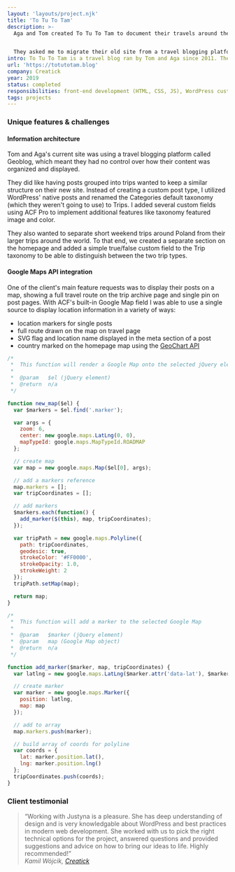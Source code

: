 ```yaml
---
layout: 'layouts/project.njk'
title: 'To Tu To Tam'
description: >-
  Aga and Tom created To Tu To Tam to document their travels around the world.


  They asked me to migrate their old site from a travel blogging platform and build a completely custom WordPress solution.
intro: To Tu To Tam is a travel blog ran by Tom and Aga since 2011. They've been using a blogging platform Geoblog and were ready for a custom, self-hosted WordPress site. I worked with a design agency [Creatick](https://creatick.pl) to build a new home to document their adventures.
url: 'https://totutotam.blog'
company: Creatick
year: 2019
status: completed
responsibilities: front-end development (HTML, CSS, JS), WordPress custom theme development, Google Maps API integration
tags: projects
---
```


### Unique features & challenges

#### Information architecture

Tom and Aga's current site was using a travel blogging platform called Geoblog, which meant they had no control over how their content was organized and displayed.

They did like having posts grouped into trips wanted to keep a similar structure on their new site. Instead of creating a custom post type, I utilized WordPress' native posts and renamed the Categories default taxonomy (which they weren't going to use) to Trips. I added several custom fields using ACF Pro to implement additional features like taxonomy featured image and color.

They also wanted to separate short weekend trips around Poland from their larger trips around the world. To that end, we created a separate section on the homepage and added a simple true/false custom field to the Trip taxonomy to be able to distinguish between the two trip types.

#### Google Maps API integration

One of the client's main feature requests was to display their posts on a map, showing a full travel route on the trip archive page and single pin on post pages. With ACF's built-in Google Map field I was able to use a single source to display location information in a variety of ways:

- location markers for single posts
- full route drawn on the map on travel page
- SVG flag and location name displayed in the meta section of a post
- country marked on the homepage map using the [GeoChart API](https://developers.google.com/chart/interactive/docs/gallery/geochart)

```js
/*
 *  This function will render a Google Map onto the selected jQuery element
 *
 *  @param   $el (jQuery element)
 *  @return  n/a
 */

function new_map($el) {
  var $markers = $el.find('.marker');

  var args = {
    zoom: 6,
    center: new google.maps.LatLng(0, 0),
    mapTypeId: google.maps.MapTypeId.ROADMAP
  };

  // create map
  var map = new google.maps.Map($el[0], args);

  // add a markers reference
  map.markers = [];
  var tripCoordinates = [];

  // add markers
  $markers.each(function() {
    add_marker($(this), map, tripCoordinates);
  });

  var tripPath = new google.maps.Polyline({
    path: tripCoordinates,
    geodesic: true,
    strokeColor: '#FF0000',
    strokeOpacity: 1.0,
    strokeWeight: 2
  });
  tripPath.setMap(map);

  return map;
}

/*
 *  This function will add a marker to the selected Google Map
 *
 *  @param   $marker (jQuery element)
 *  @param   map (Google Map object)
 *  @return  n/a
 */

function add_marker($marker, map, tripCoordinates) {
  var latlng = new google.maps.LatLng($marker.attr('data-lat'), $marker.attr('data-lng'));

  // create marker
  var marker = new google.maps.Marker({
    position: latlng,
    map: map
  });

  // add to array
  map.markers.push(marker);

  // build array of coords for polyline
  var coords = {
    lat: marker.position.lat(),
    lng: marker.position.lng()
  };
  tripCoordinates.push(coords);
}
```

### Client testimonial

<blockquote>“Working with Justyna is a pleasure. She has deep understanding of design and is very knowledgable about WordPress and best practices in modern web development. She worked with us to pick the right technical options for the project, answered questions and provided suggestions and advice on how to bring our ideas to life. Highly recommended!”
<footer><cite>Kamil Wójcik, <a href="https://creatick.pl">Creatick</a></cite></footer>
</blockquote>
